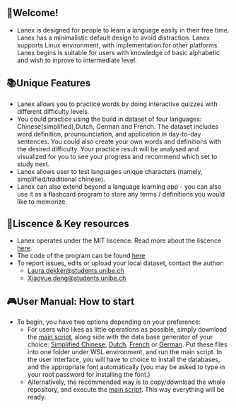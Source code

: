 ## 🌷Welcome!

- Lanex is designed for people to learn a language easily in their free time. Lanex has a minimalistic default design to avoid distraction. Lanex supports Linux environment, with implementation for other platforms. Lanex begins is suitable for users with knowledge of basic alphabetic and wish to inprove to intermediate level.


## 📚Unique Features
- Lanex allows you to practice words by doing interactive quizzes with different difficulty levels.
- You could practice using the build in dataset of four languages: Chinese(simplified),Dutch, German and French. The dataset includes word definition, prounounciation, and application in day-to-day sentences. You could also create your own words and definitions with the desired difficulty. Your practice result will be analysed and visualized for you to see your progress and recommend which set to study next.
- Lanex allows user to test languages unique characters (namely, simplified/traditional chinese).
- Lanex can also extend beyond a language learning app - you can also use it as a flashcard program to store any terms / definitions you would like to memorize.

## 📜Liscence & Key resources
- Lanex operates under the MIT liscence. Read more about the liscence [here](https://choosealicense.com/licenses/mit/). 
- The code of the program can be found [here](reserved_link)
- To report issues, edits or upload your local dataset, contact the author:
  -   Laura.dekker@students.unibe.ch
  -   Xiaoyue.deng@students.unibe.ch

## 🎮User Manual: How to start
- To begin, you have two options depending on your preference:
  -   For users who likes as little operations as possible, simply download the [main script](https://github.com/AdvPyS23/Lanex_language_model/blob/main/input_words_classes.py), along side with the data base generator of your choice: [Simplified Chinese](https://github.com/AdvPyS23/Lanex_language_model/blob/main/database_generator_chinese_simp.py), [Dutch](https://github.com/AdvPyS23/Lanex_language_model/blob/main/database_generator_dutch.py), [French](https://github.com/AdvPyS23/Lanex_language_model/blob/main/database_generator_french.py) or [German](https://github.com/AdvPyS23/Lanex_language_model/blob/main/database_generator_german.py). Put these files into one folder under WSL environment, and run the main script. In the user interface, you will have to choice to install the databases, and the appropriate font automatically (you may be asked to type in your root password for installing the font.)
  -  Alternatively, the recommended way is to copy/download the whole repository, and execute the [main script](https://github.com/AdvPyS23/Lanex_language_model/blob/main/input_words_classes.py). This way everything will be ready.
